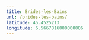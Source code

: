 ```yaml
---
title: Brides-les-Bains
url: /brides-les-bains/
latitude: 45.4525213
longitude: 6.5667816000000006
---
```

